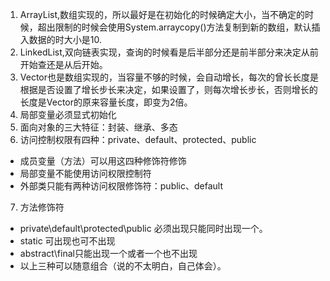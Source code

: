 1. ArrayList,数组实现的，所以最好是在初始化的时候确定大小，当不确定的时候，超出限制的时候会使用System.arraycopy()方法复制到新的数组，默认插入数据的时大小是10.
2. LinkedList,双向链表实现，查询的时候看是后半部分还是前半部分来决定从前开始查还是从后开始。
3. Vector也是数组实现的，当容量不够的时候，会自动增长，每次的曾长长度是根据是否设置了增长步长来决定，如果设置了，则每次增长步长，否则增长的长度是Vector的原来容量长度，即变为2倍。
4. 局部变量必须显式初始化
5. 面向对象的三大特征：封装、继承、多态
6. 访问控制权限有四种：private、default、protected、public
  - 成员变量（方法）可以用这四种修饰符修饰
  - 局部变量不能使用访问权限控制符
  - 外部类只能有两种访问权限修饰符：public、default
7. 方法修饰符
  - private\\default\\protected\\public 必须出现只能同时出现一个。
  - static  可出现也可不出现
  - abstract\\final只能出现一个或者一个也不出现
  - 以上三种可以随意组合（说的不太明白，自己体会）。
